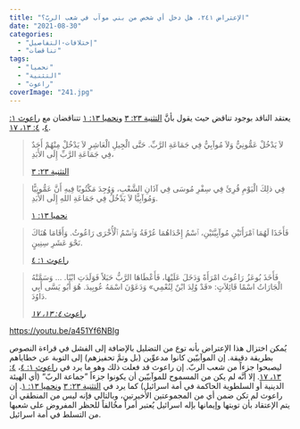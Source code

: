 ```yaml
---
title: "الإعتراض ٢٤١، هل دخل أي شخص من بني موآب في شعب الربّ؟"
date: "2021-08-30"
categories: 
  - "إختلافات-التفاصيل"
  - "تناقضات"
tags: 
  - "نحميا"
  - "التثنية"
  - "راعوث"
coverImage: "241.jpg"
---
```


يعتقد الناقد بوجود تناقض حيث يقول بأنَّ [التثنية ٢٣: ٣](https://my.bible.com/bible/101/DEU.23.3) و[نحميا ١٣: ١](https://my.bible.com/bible/101/NEH.13.1) تتناقضان مع [راعوث ١: ٤](https://my.bible.com/bible/101/RUT.1.4)، [٤: ١٣، ١٧](https://my.bible.com/bible/101/RUT.4.13-17).

> لاَ يَدْخُلْ عَمُّونِيٌّ وَلاَ مُوآبِيٌّ فِي جَمَاعَةِ الرَّبِّ. حَتَّى الْجِيلِ الْعَاشِرِ لاَ يَدْخُلْ مِنْهُمْ أَحَدٌ فِي جَمَاعَةِ الرَّبِّ إِلَى الأَبَدِ،
> 
> [التثنية ٢٣: ٣](https://my.bible.com/bible/101/DEU.23.3)

> فِي ذلِكَ الْيَوْمِ قُرِئَ فِي سِفْرِ مُوسَى فِي آذَانِ الشَّعْبِ، وَوُجِدَ مَكْتُوبًا فِيهِ أَنَّ عَمُّونِيًّا وَمُوآبِيًّا لاَ يَدْخُلُ فِي جَمَاعَةِ اللهِ إِلَى الأَبَدِ.
> 
> [نحميا ١٣: ١](https://my.bible.com/bible/101/NEH.13.1)

> فَأَخَذَا لَهُمَا ٱمْرَأَتَيْنِ مُوآبِيَّتَيْنِ، ٱسْمُ إِحْدَاهُمَا عُرْفَةُ وَٱسْمُ ٱلْأُخْرَى رَاعُوثُ. وَأَقَامَا هُنَاكَ نَحْوَ عَشَرِ سِنِينٍ.
> 
> [راعوث ١: ٤](https://my.bible.com/bible/101/RUT.1.4)

> فَأَخَذَ بُوعَزُ رَاعُوثَ امْرَأَةً وَدَخَلَ عَلَيْهَا، فَأَعْطَاهَا الرَّبُّ حَبَلاً فَوَلَدَتِ ابْنًا. … وَسَمَّتْهُ الْجَارَاتُ اسْمًا قَائِلاَتٍ: «قَدْ وُلِدَ ابْنٌ لِنُعْمِي» وَدَعَوْنَ اسْمَهُ عُوبِيدَ. هُوَ أَبُو يَسَّى أَبِي دَاوُدَ.
> 
> [راعوث _٤: ١٣، ١٧_](https://my.bible.com/bible/101/RUT.4.13-17)

https://youtu.be/a451Yf6NBIg

يُمكن اختزال هذا الإعتراض بأنه توع من التضليل بالإضافة إلى الفشل في قراءة النصوص بطريقة دقيقة. إن الموآبيّين كانوا مدعوِّين (بل وتمَّ تحفيزهم) إلى التوبة عن خطاياهم ليصبحوا جزءاً من شعب الربّ. إن راعوث قد فعلت ذلك وهو ما يرد في [راعوث ١: ٤](https://my.bible.com/bible/101/RUT.1.4)، [٤: ١٣، ١٧](https://my.bible.com/bible/101/RUT.4.13-17). إلا أنَّه لم يكن من المسموح للموآبيّين أن يكونوا جزءاً ”جماعة الربّ“ (أي الهيئة الدينية أو السلطوية الحاكمة في أمة اسرائيل) كما يرد في [التثنية ٢٣: ٣](https://my.bible.com/bible/101/DEU.23.3) و[نحميا ١٣: ١](https://my.bible.com/bible/101/NEH.13.1). إن راعوث لم تكن ضمن أي من المجموعتين الأخيرتين، وبالتالي فإنه ليس من المنطقي أن يتم الإعتقاد بأن توبتها وإيمانها بإله اسرائيل يُعتبر أمراً مخُالفاً للحظر المفروض على شعبها من التسلط في أمة اسرائيل.
